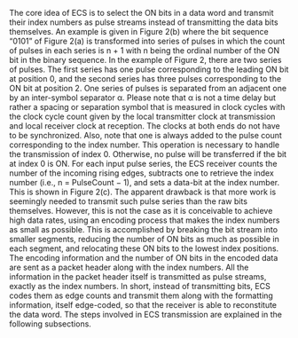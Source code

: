 The core idea of ECS is to select the ON bits in a data word and transmit their index numbers as
pulse streams instead of transmitting the data bits themselves. An example is given in Figure 2(b)
where the bit sequence “0101” of Figure 2(a) is transformed into series of pulses in which the
count of pulses in each series is n + 1 with n being the ordinal number of the ON bit in the binary
sequence. In the example of Figure 2, there are two series of pulses. The first series has one pulse
corresponding to the leading ON bit at position 0, and the second series has three pulses
corresponding to the ON bit at position 2. One series of pulses is separated from an adjacent
one by an inter-symbol separator α. Please note that α is not a time delay but rather a spacing
or separation symbol that is measured in clock cycles with the clock cycle count given by the
local transmitter clock at transmission and local receiver clock at reception. The clocks at both
ends do not have to be synchronized. Also, note that one is always added to the pulse count
corresponding to the index number. This operation is necessary to handle the transmission of
index 0. Otherwise, no pulse will be transferred if the bit at index 0 is ON. For each input pulse
series, the ECS receiver counts the number of the incoming rising edges, subtracts one to retrieve
the index number (i.e., n = PulseCount − 1), and sets a data-bit at the index number. This is shown
in Figure 2(c). The apparent drawback is that more work is seemingly needed to transmit such
pulse series than the raw bits themselves. However, this is not the case as it is conceivable to
achieve high data rates, using an encoding process that makes the index numbers as small as
possible. This is accomplished by breaking the bit stream into smaller segments, reducing the
number of ON bits as much as possible in each segment, and relocating these ON bits to the
lowest index positions. The encoding information and the number of ON bits in the encoded
data are sent as a packet header along with the index numbers. All the information in the packet
header itself is transmitted as pulse streams, exactly as the index numbers. In short, instead of
transmitting bits, ECS codes them as edge counts and transmit them along with the formatting
information, itself edge-coded, so that the receiver is able to reconstitute the data word. The steps
involved in ECS transmission are explained in the following subsections.
